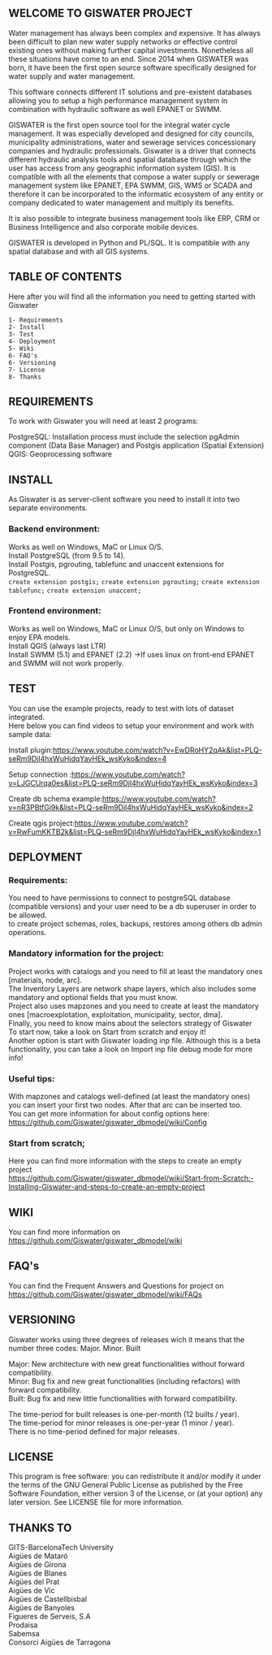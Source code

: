 ## WELCOME TO GISWATER PROJECT

Water management has always been complex and expensive. It has always been difficult to plan new water supply networks or effective control existing ones without making further capital investments. Nonetheless all these situations have come to an end. Since 2014 when GISWATER was born, it have been the first open source software specifically designed for water supply and water management. <br>

This software connects different IT solutions and pre-existent databases allowing you to setup a high performance management system in combination with hydraulic software as well EPANET or SWMM.<br>

GISWATER is the first open source tool for the integral water cycle management. It was especially developed and designed for city councils, municipality administrations, water and sewerage services concessionary companies and hydraulic professionals. Giswater is a driver that connects different hydraulic analysis tools and spatial database through which the user 
has access from any geographic information system (GIS). It is compatible with all the elements that compose a water supply or sewerage management system like EPANET, EPA SWMM, GIS, WMS or SCADA and therefore it can be incorporated to the informatic ecosystem of any entity or company dedicated to water management and multiply its benefits.<br>

It is also possible to integrate business management tools like ERP, CRM or Business Intelligence and also corporate mobile devices.<br>

GISWATER is developed in Python and PL/SQL. It is compatible with any spatial database and with all GIS systems.<br>


## TABLE OF CONTENTS
Here after you will find all the information you need to getting started with Giswater<br>

	1- Requirements
	2- Install
	3- Test
	4- Deployment
	5- Wiki
	6- FAQ's
	6- Versioning
	7- License
	8- Thanks
	

## REQUIREMENTS
To work with Giswater you will need at least 2 programs:

PostgreSQL: Installation process must include the selection pgAdmin component (Data Base Manager) and Postgis application (Spatial Extension)<br>
QGIS: Geoprocessing software<br>


## INSTALL
As Giswater is as server-client software you need to install it into two separate environments.

### Backend environment:
Works as well on Windows, MaC or Linux O/S.<br>
Install PostgreSQL (from 9.5 to 14).<br>
Install Postgis, pgrouting, tablefunc and unaccent extensions for PostgreSQL.<br>
	`create extension postgis;`
	`create extension pgrouting;`
	`create extension tablefunc;`
	`create extension unaccent;`

### Frontend environment:
Works as well on Windows, MaC or Linux O/S, but only on Windows to enjoy EPA models.<br>
Install QGIS  (always last LTR)<br>
Install SWMM (5.1) and EPANET (2.2) ->If uses linux on front-end EPANET and SWMM will not work properly.<br>


## TEST
You can use the example projects, ready to test with lots of dataset integrated.<br>
Here below you can find videos to setup your environment and work with sample data:<br>

Install plugin:https://www.youtube.com/watch?v=EwDRoHY2qAk&list=PLQ-seRm9Djl4hxWuHidqYayHEk_wsKyko&index=4<br>

Setup connection :https://www.youtube.com/watch?v=LJGCUrqa0es&list=PLQ-seRm9Djl4hxWuHidqYayHEk_wsKyko&index=3<br>

Create db schema example:https://www.youtube.com/watch?v=nR3PBtfGi9k&list=PLQ-seRm9Djl4hxWuHidqYayHEk_wsKyko&index=2<br>

Create qgis project:https://www.youtube.com/watch?v=RwFumKKTB2k&list=PLQ-seRm9Djl4hxWuHidqYayHEk_wsKyko&index=1<br>


## DEPLOYMENT

### Requirements:
You need to have permissions to connect to postgreSQL database (compatible versions) and your user need to be a db superuser in order to be allowed. <br>
to create project schemas, roles, backups, restores among others db admin operations.

### Mandatory information for the project:
Project works with catalogs and you need to fill at least the mandatory ones [materials, node, arc].<br>
The Inventory Layers are network shape layers, which also includes some mandatory and optional fields that you must know.<br>
Project also uses mapzones and you need to create at least the mandatory ones [macroexplotation, exploitation, municipality, sector, dma].<br>
Finally, you need to know mains about the selectors strategy of Giswater<br>
To start now, take a look on Start from scratch and enjoy it!<br>
Another option is start with Giswater loading inp file. Although this is a beta functionality, you can take a look on Import inp file debug mode for more info!

### Useful tips:
With mapzones and catalogs well-defined (at least the mandatory ones) you can insert your first two nodes. After that arc can be inserted too. <br>
You can get more information for  about config options here:<br>
	https://github.com/Giswater/giswater_dbmodel/wiki/Config

### Start from scratch;
Here you can find more information with the steps to create an empty project<br>
	https://github.com/Giswater/giswater_dbmodel/wiki/Start-from-Scratch:-Installing-Giswater-and-steps-to-create-an-empty-project

## WIKI
You can find more information on https://github.com/Giswater/giswater_dbmodel/wiki

## FAQ's
You can find the Frequent Answers and Questions for project on https://github.com/Giswater/giswater_dbmodel/wiki/FAQs


## VERSIONING
Giswater works using three degrees of releases wich it means that the number three codes:
	Major. Minor. Built

Major: New architecture with new great functionalities without forward compatibility.<br>
Minor: Bug fix and new great functionalities (including refactors) with forward compatibility.<br>
Built: Bug fix and new little functionalities with forward compatibility.<br>

The time-period for built releases is one-per-month (12 builts / year).<br>
The time-period for minor releases is one-per-year (1 minor / year).<br>
There is no time-period defined for major releases.<br>


## LICENSE
This program is free software: you can redistribute it and/or modify it under the terms of the GNU General Public License as published by the Free Software Foundation, either version 3 of the License, or (at your option) any later version. See LICENSE file for more information.


## THANKS TO
GITS-BarcelonaTech University<br>
Aigües de Mataró<br>
Aigües de Girona<br>
Aigües de Blanes<br>
Aigües del Prat<br>
Aigües de Vic<br>
Aigües de Castellbisbal<br>
Aigües de Banyoles<br>
Figueres de Serveis, S.A<br>
Prodaisa<br>
Sabemsa<br>
Consorci Aigües de Tarragona<br>